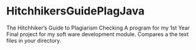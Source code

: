 # HitchhikersGuidePlagJava
The Hitchhiker’s Guide to Plagiarism Checking
A program for my 1st Year Final project
for my soft ware development module.
Compares a the text files in your directory.


